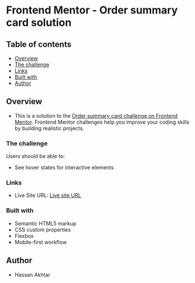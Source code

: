 # Frontend Mentor - Order summary card solution


## Table of contents

- [Overview](#overview)
- [The challenge](#the-challenge)
- [Links](#links)
- [Built with](#built-with)
- [Author](#author)


## Overview

- This is a solution to the [Order summary card challenge on Frontend Mentor](https://www.frontendmentor.io/challenges/order-summary-component-QlPmajDUj). Frontend Mentor challenges help you improve your coding skills by building realistic projects.

### The challenge

Users should be able to:

- See hover states for interactive elements


### Links

- Live Site URL: [Live site URL]()


### Built with

- Semantic HTML5 markup
- CSS custom properties
- Flexbox
- Mobile-first workflow


## Author

- Hassan Akhtar
